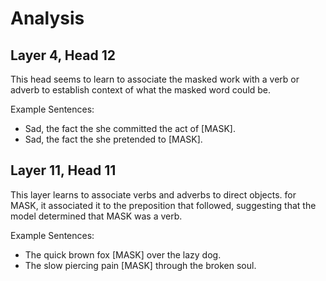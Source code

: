 # Analysis

## Layer 4, Head 12

This head seems to learn to associate the masked work with a verb or adverb to establish context of what the masked word could be.

Example Sentences:
- Sad, the fact the she committed the act of [MASK].
- Sad, the fact the she pretended to [MASK].

## Layer 11, Head 11

This layer learns to associate verbs and adverbs to direct objects. for MASK, it associated it to the preposition that followed, suggesting that the model determined that MASK was a verb.

Example Sentences:
- The quick brown fox [MASK] over the lazy dog.
- The slow piercing pain [MASK] through the broken soul.

